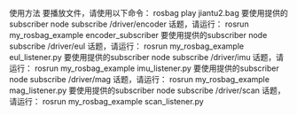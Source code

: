 使用方法
要播放文件，请使用以下命令：
rosbag play jiantu2.bag
要使用提供的subscriber node subscribe /driver/encoder 话题，请运行：
rosrun my_rosbag_example encoder_subscriber
要使用提供的subscriber node subscribe /driver/eul 话题，请运行：
rosrun my_rosbag_example eul_listener.py
要使用提供的subscriber node subscribe /driver/imu 话题，请运行：
rosrun my_rosbag_example imu_listener.py
要使用提供的subscriber node subscribe /driver/mag 话题，请运行：
rosrun my_rosbag_example mag_listener.py
要使用提供的subscriber node subscribe /driver/scan 话题，请运行：
rosrun my_rosbag_example scan_listener.py
